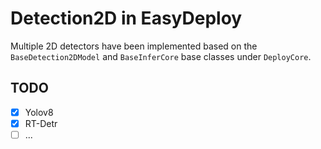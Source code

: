 # Detection2D in EasyDeploy

Multiple 2D detectors have been implemented based on the `BaseDetection2DModel` and `BaseInferCore` base classes under `DeployCore`.

## TODO

- [x] Yolov8
- [x] RT-Detr
- [ ] ...